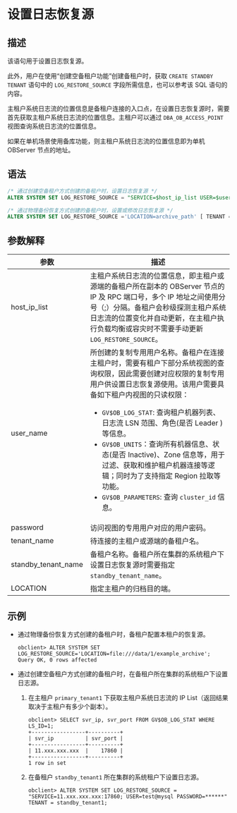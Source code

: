 # 设置日志恢复源

## 描述

该语句用于设置日志恢复源。

此外，用户在使用“创建空备租户功能”创建备租户时，获取 `CREATE STANDBY TENANT` 语句中的 `LOG_RESTORE_SOURCE` 字段所需信息，也可以参考该 SQL 语句的内容。

主租户系统日志流的位置信息是备租户连接的入口点，在设置日志恢复源时，需要首先获取主租户系统日志流的位置信息。主租户可以通过 `DBA_OB_ACCESS_POINT` 视图查询系统日志流的位置信息。

如果在单机场景使用备库功能，则主租户系统日志流的位置信息即为单机 OBServer 节点的地址。

## 语法

```sql
/* 通过创建空备租户方式创建的备租户时，设置日志恢复源 */
ALTER SYSTEM SET LOG_RESTORE_SOURCE = "SERVICE=$host_ip_list USER=$user_name@$tenant_name PASSWORD=$password" [ TENANT = standby_tenant_name ];

/* 通过物理备份恢复方式创建的备租户时，设置或修改日志恢复源 */
ALTER SYSTEM SET LOG_RESTORE_SOURCE ='LOCATION=archive_path' [ TENANT = standby_tenant_name ];
```



## 参数解释

|          **参数**      |          **描述**      |
|------------------------|------------------------|
| host_ip_list       | 主租户系统日志流的位置信息，即主租户或源端的备租户所在副本的 OBServer 节点的 IP 及 RPC 端口号，多个 IP 地址之间使用分号（;）分隔。备租户会秒级探测主租户系统日志流的位置变化并自动更新，在主租户执行负载均衡或容灾时不需要手动更新 `LOG_RESTORE_SOURCE`。   |
| user_name | 所创建的复制专用用户名称。备租户在连接主租户时，需要有租户下部分系统视图的查询权限，因此需要创建对应权限的复制专用用户供设置日志恢复源使用。该用户需要具备如下租户内视图的只读权限：<ul><li>`GV$OB_LOG_STAT`: 查询租户机器列表、日志流 LSN 范围、角色(是否 Leader )等信息。</li><li>`GV$OB_UNITS`：查询所有机器信息、状态(是否 Inactive)、Zone 信息等，用于过滤、获取和维护租户机器连接等逻辑；同时为了支持指定 Region 拉取等功能。</li><li>`GV$OB_PARAMETERS`: 查询 `cluster_id` 信息。</li></ul>|
| password | 访问视图的专用用户对应的用户密码。|
| tenant_name | 待连接的主租户或源端的备租户名。|
| standby_tenant_name| 备租户名称。备租户所在集群的系统租户下设置日志恢复源时需要指定 `standby_tenant_name`。|
| LOCATION | 指定主租户的归档目的端。|

## 示例

* 通过物理备份恢复方式创建的备租户时，备租户配置本租户的恢复源。
  
  ```shell
  obclient> ALTER SYSTEM SET LOG_RESTORE_SOURCE='LOCATION=file:///data/1/example_archive';
  Query OK, 0 rows affected
  ```

* 通过创建空备租户方式创建的备租户时，在备租户所在集群的系统租户下设置日志源。

  1. 在主租户 `primary_tenant1` 下获取主租户系统日志流的 IP List（返回结果取决于主租户有多少个副本）。

     ```shell
     obclient> SELECT svr_ip, svr_port FROM GV$OB_LOG_STAT WHERE LS_ID=1;
     +-----------------+----------+
     | svr_ip          | svr_port |
     +-----------------+----------+
     | 11.xxx.xxx.xxx  |    17860 |
     +-----------------+----------+
     1 row in set
     ```

  2. 在备租户 `standby_tenant1` 所在集群的系统租户下设置日志源。

     ```shell
     obclient> ALTER SYSTEM SET LOG_RESTORE_SOURCE = "SERVICE=11.xxx.xxx.xxx:17860; USER=test@mysql PASSWORD=******" TENANT = standby_tenant1;
     ```